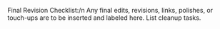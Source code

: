 Final Revision Checklist:/n  Any final edits, revisions, links, polishes, or touch-ups are to be inserted and labeled here. List cleanup tasks.
